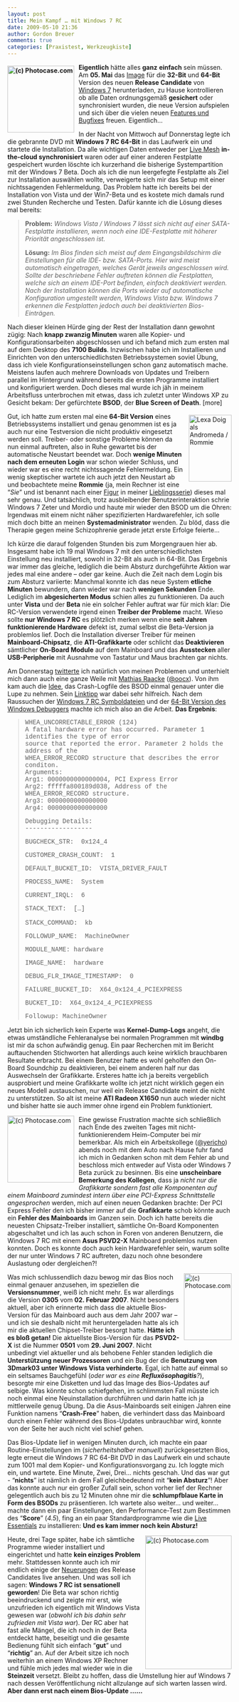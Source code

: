 ```yaml
---
layout: post
title: Mein Kampf … mit Windows 7 RC
date: 2009-05-10 21:36
author: Gordon Breuer
comments: true
categories: [Praxistest, Werkzeugkiste]
---
```

<p><strong><img style="border-right-width: 0px; margin: 5px 10px 0px 0px; display: inline; border-top-width: 0px; border-bottom-width: 0px; border-left-width: 0px" title="(c) Photocase.com" src="http://anheledirwp.blob.core.windows.net/wordpress/2009/05/photocase4p8qjusd4a78.jpg" border="0" alt="(c) Photocase.com" width="150" height="150" align="left" /> Eigentlich</strong> h&auml;tte alles <strong>ganz</strong> <strong>einfach</strong> sein m&uuml;ssen. Am <strong>05. Mai</strong> das <a href="http://technet.microsoft.com/en-us/evalcenter/dd353205.aspx?ITPID=mscomsc" target="_blank">Image</a> f&uuml;r die <strong>32-Bit</strong> und <strong>64-Bit</strong> Version des neuen <strong>Release Candidate</strong> von <a href="http://www.microsoft.com/windows/windows-7/default.aspx" target="_blank">Windows 7</a> herunterladen, zu Hause kontrollieren ob alle Daten ordnungsgem&auml;&szlig; <strong>gesichert</strong> oder synchronisiert wurden, die neue Version aufspielen und sich &uuml;ber die vielen neuen <a href="http://www.microsoft.com/windows/windows-7/whats-new.aspx" target="_blank">Features und Bugfixes</a> freuen. Eigentlich&hellip;</p>
<p>In der Nacht von Mittwoch auf Donnerstag legte ich die gebrannte DVD mit <strong>Windows 7 RC 64-Bit</strong> in das Laufwerk ein und startete die Installation. Da alle wichtigen Daten entweder per <a href="https://www.mesh.com/welcome/default.aspx" target="_blank">Live Mesh</a> <strong>in-the-cloud synchronisiert </strong>waren oder auf einer anderen Festplatte gespeichert wurden l&ouml;schte ich kurzerhand die bisherige Systempartition mit der Windows 7 Beta. Doch als ich die nun leergefegte Festplatte als Ziel zur Installation ausw&auml;hlen wollte, verweigerte sich mir das Setup mit einer nichtssagenden Fehlermeldung. Das Problem hatte ich bereits bei der Installation von Vista und der Win7-Beta und es kostete mich damals rund zwei Stunden Recherche und Testen. Daf&uuml;r kannte ich die L&ouml;sung dieses mal bereits:</p>
<blockquote>
<p><strong>Problem:</strong> <em>Windows Vista / Windows 7 l&auml;sst sich nicht auf einer SATA-Festplatte installieren, wenn noch eine IDE-Festplatte mit h&ouml;herer Priorit&auml;t angeschlossen ist.</em></p>
<p><strong>L&ouml;sung:</strong> <em>Im Bios finden sich meist auf dem Eingangsbildschirm die Einstellungen f&uuml;r alle IDE- bzw. SATA-Ports. Hier wird meist automatisch eingetragen, welches Ger&auml;t jeweils angeschlossen wird. Sollte der beschriebene Fehler auftreten k&ouml;nnen die Festplatten, welche sich an einem IDE-Port befinden, einfach deaktiviert werden. Nach der Installation k&ouml;nnen die Ports wieder auf automatische Konfiguration umgestellt werden, Windows Vista bzw. Windows 7 erkennen die Festplatten jedoch auch bei deaktivierten Bios-Eintr&auml;gen.</em></p>
</blockquote>
<p>Nach dieser kleinen H&uuml;rde ging der Rest der Installation dann gewohnt z&uuml;gig: Nach <strong>knapp zwanzig Minuten</strong> waren alle Kopier- und Konfigurationsarbeiten abgeschlossen und ich befand mich zum ersten mal auf dem Desktop des <strong>7100 Builds</strong>. Inzwischen habe ich im Installieren und Einrichten von den unterschiedlichsten Betriebssystemen soviel &Uuml;bung, dass ich viele Konfigurationseinstellungen schon ganz automatisch mache. Meistens laufen auch mehrere Downloads von Updates und Treibern parallel im Hintergrund w&auml;hrend bereits die ersten Programme installiert und konfiguriert werden. Doch dieses mal wurde ich j&auml;h in meinem Arbeitsfluss unterbrochen mit etwas, dass ich zuletzt unter Windows XP zu Gesicht bekam: Der gef&uuml;rchtete <strong>BSOD</strong>, der <strong>Blue Screen of Death</strong>. [more]</p>
<p><img style="border-right-width: 0px; margin: 5px 0px 5px 10px; display: inline; border-top-width: 0px; border-bottom-width: 0px; border-left-width: 0px" title="Lexa Doig als Andromeda / Rommie" src="http://anheledirwp.blob.core.windows.net/wordpress/2009/05/Lexadoig1.jpg" border="0" alt="Lexa Doig als Andromeda / Rommie" width="96" height="150" align="right" /> Gut, ich hatte zum ersten mal eine<strong> 64-Bit Version</strong> eines Betriebssystems installiert und genau genommen ist es ja auch nur eine Testversion die nicht produktiv eingesetzt werden soll. Treiber- oder sonstige Probleme k&ouml;nnen da nun einmal auftreten, also in Ruhe gewartet bis der automatische Neustart beendet war. Doch <strong>wenige Minuten nach dem erneuten Login</strong> war schon wieder Schluss, und wieder war es eine recht nichtssagende Fehlermeldung. Ein wenig skeptischer wartete ich auch jetzt den Neustart ab und beobachtete meine <strong>Rommie</strong> (ja, mein Rechner ist eine &ldquo;<em>Sie</em>&rdquo; und ist benannt nach einer <a href="http://de.wikipedia.org/wiki/Andromeda_%28Fernsehserie%29#Andromeda.2FRommie" target="_blank">Figur</a> in meiner <a href="http://de.wikipedia.org/wiki/Andromeda_%28Fernsehserie%29" target="_blank">Lieblingsserie</a>) dieses mal sehr genau. Und tats&auml;chlich, trotz ausbleibender Benutzerinteraktion schrie Windows 7 Zeter und Mordio und haute mir wieder den BSOD um die Ohren: Irgendwas mit einem nicht n&auml;her spezifizierten Hardwarefehler, ich solle mich doch bitte an meinen <strong>Systemadministrator</strong> wenden. Zu bl&ouml;d, dass die Therapie gegen meine Schizophrenie gerade jetzt erste Erfolge feierte&hellip;</p>
<p>Ich k&uuml;rze die darauf folgenden Stunden bis zum Morgengrauen hier ab. Insgesamt habe ich 19 mal Windows 7 mit den unterschiedlichsten Einstellung neu installiert, sowohl in 32-Bit als auch in 64-Bit. Das Ergebnis war immer das gleiche, lediglich die beim Absturz durchgef&uuml;hrte Aktion war jedes mal eine andere &ndash; oder gar keine. Auch die Zeit nach dem Login bis zum Absturz variierte: Manchmal konnte ich das neue System <strong>etliche Minuten</strong> bewundern, dann wieder war nach <strong>wenigen Sekunden</strong> Ende. Lediglich im <strong>abgesicherten Modus</strong> schien alles zu funktionieren. Da auch unter <strong>Vista</strong> und der <strong>Beta</strong> nie ein solcher Fehler auftrat war f&uuml;r mich klar: Die RC-Version verwendete irgend einen <strong>Treiber der Probleme</strong> macht. Wieso sollte <strong>nur Windows 7 RC</strong> es pl&ouml;tzlich merken wenn eine <strong>seit Jahren funktionierende Hardware</strong> defekt ist, zumal selbst die Beta-Version ja problemlos lief. Doch die Installation diverser Treiber f&uuml;r meinen<strong> Mainboard-Chipsatz</strong>, die <strong>ATI-Grafikkarte</strong> oder schlicht das <strong>Deaktivieren</strong> s&auml;mtlicher <strong>On-Board Module</strong> auf dem Mainboard und das <strong>Ausstecken</strong> aller <strong>USB-Peripherie</strong> mit Ausnahme von Tastatur und Maus brachten gar nichts.</p>
<p>Am Donnerstag <a href="http://twitter.com/Anheledir/statuses/1725460900" target="_blank">twitterte</a> ich nat&uuml;rlich von meinen Problemen und unterhielt mich dann auch eine ganze Weile mit <a href="http://www.outofcoffeeexception.de/" target="_blank">Mathias Raacke</a> (<a href="http://twitter.com/oocx" target="_blank">@oocx</a>). Von ihm kam auch die <a href="http://twitter.com/oocx/status/1726980089" target="_blank">Idee</a>, das Crash-Logfile des BSOD einmal genauer unter die Lupe zu nehmen. Sein <a href="http://thebackroomtech.com/2008/01/31/howto-use-the-windows-debugging-tools-to-analyze-a-crash-dump-bsod/" target="_blank">Linktipp</a> war dabei sehr hilfreich. Nach dem Raussuchen der <a href="https://connect.microsoft.com/Downloads/DownloadDetails.aspx?SiteID=704&amp;DownloadID=18545" target="_blank">Windows 7 RC Symboldateien</a> und der <a href="https://www.microsoft.com/whdc/devtools/debugging/install64bit.mspx#" target="_blank">64-Bit Version des Windows Debuggers</a> machte ich mich also an die Arbeit. <strong>Das Ergebnis</strong>:</p>
<blockquote style="font-family: courier new">
<p>WHEA_UNCORRECTABLE_ERROR (124) <br />A fatal hardware error has occurred. Parameter 1 identifies the type of error <br />source that reported the error. Parameter 2 holds the address of the <br />WHEA_ERROR_RECORD structure that describes the error conditon. <br />Arguments: <br />Arg1: 0000000000000004, PCI Express Error <br />Arg2: fffffa800189d038, Address of the WHEA_ERROR_RECORD structure. <br />Arg3: 0000000000000000 <br />Arg4: 0000000000000000</p>
<p>Debugging Details: <br />------------------</p>
<p>BUGCHECK_STR:&nbsp; 0x124_4</p>
<p>CUSTOMER_CRASH_COUNT:&nbsp; 1</p>
<p>DEFAULT_BUCKET_ID:&nbsp; VISTA_DRIVER_FAULT</p>
<p>PROCESS_NAME:&nbsp; System</p>
<p>CURRENT_IRQL:&nbsp; 6</p>
<p>STACK_TEXT:&nbsp; [&hellip;] <br /><br />STACK_COMMAND:&nbsp; kb</p>
<p>FOLLOWUP_NAME:&nbsp; MachineOwner</p>
<p>MODULE_NAME: hardware</p>
<p>IMAGE_NAME:&nbsp; hardware</p>
<p>DEBUG_FLR_IMAGE_TIMESTAMP:&nbsp; 0</p>
<p>FAILURE_BUCKET_ID:&nbsp; X64_0x124_4_PCIEXPRESS</p>
<p>BUCKET_ID:&nbsp; X64_0x124_4_PCIEXPRESS</p>
<p>Followup: MachineOwner</p>
</blockquote>
<p>Jetzt bin ich sicherlich kein Experte was <strong>Kernel-Dump-Logs</strong> angeht, die etwas umst&auml;ndliche Fehleranalyse bei normalen Programmen mit <strong>windbg</strong> ist mir da schon aufw&auml;ndig genug. Ein paar Recherchen mit im Bericht auftauchenden Stichworten hat allerdings auch keine wirklich brauchbaren Resultate erbracht. Bei einem Benutzer hatte es wohl geholfen den On-Board Soundchip zu deaktivieren, bei einem anderen half nur das Auswechseln der Grafikkarte. Ersteres hatte ich ja bereits vergeblich ausprobiert und meine Grafikkarte wollte ich jetzt nicht wirklich gegen ein neues Modell austauschen, nur weil ein Release Candidate meint die nicht zu unterst&uuml;tzen. So alt ist meine <strong>ATI Radeon X1650</strong> nun auch wieder nicht und bisher hatte sie auch immer ohne irgend ein Problem funktioniert.</p>
<p><img style="border-right-width: 0px; margin: 0px 10px 5px 0px; display: inline; border-top-width: 0px; border-bottom-width: 0px; border-left-width: 0px" title="(c) Photocase.com" src="http://anheledirwp.blob.core.windows.net/wordpress/2009/05/photocase474utnemxs4c.jpg" border="0" alt="(c) Photocase.com" width="150" height="150" align="left" /> Eine gewisse Frustration machte sich schlie&szlig;lich nach Ende des zweiten Tages mit nicht-funktionierendem Heim-Computer bei mir bemerkbar. Als mich ein Arbeitskollege (<a href="http://twitter.com/yericho" target="_blank">@yericho</a>) abends noch mit dem Auto nach Hause fuhr fand ich mich in Gedanken schon mit dem Fehler ab und beschloss mich entweder auf Vista oder Windows 7 Beta zur&uuml;ck zu besinnen. Bis eine <strong>unscheinbare Bemerkung des Kollegen</strong>, dass ja <em>nicht nur die Grafikkarte sondern fast alle Komponenten auf einem Mainboard zumindest intern &uuml;ber eine PCI-Express Schnittstelle angesprochen</em> werden, mich auf einen neuen Gedanken brachte: Der PCI Express Fehler den ich bisher immer auf die <strong>Grafikkarte</strong> schob k&ouml;nnte auch ein <strong>Fehler des Mainboards</strong> im Ganzen sein. Doch ich hatte bereits die neuesten Chipsatz-Treiber installiert, s&auml;mtliche On-Board Komponenten abgeschaltet und ich las auch schon in Foren von anderen Benutzern, die Windows 7 RC mit einem <strong>Asus PSVD2-X</strong> Mainboard problemlos nutzen konnten. Doch es konnte doch auch kein Hardwarefehler sein, warum sollte der nur unter Windows 7 RC auftreten, dazu noch ohne besondere Auslastung oder dergleichen?!</p>
<p><img style="border-right-width: 0px; margin: 0px 0px 5px 10px; display: inline; border-top-width: 0px; border-bottom-width: 0px; border-left-width: 0px" title="(c) Photocase.com" src="http://anheledirwp.blob.core.windows.net/wordpress/2009/05/photocase274369224761.jpg" border="0" alt="(c) Photocase.com" width="107" height="150" align="right" /> Was mich schlussendlich dazu bewog mir das Bios noch einmal genauer anzusehen, im speziellen die <strong>Versionsnummer</strong>, wei&szlig; ich nicht mehr. Es war allerdings die Version <strong>0305</strong> vom <strong>02. Februar 2007</strong>. Nicht besonders aktuell, aber ich erinnerte mich dass die aktuelle Bios-Version f&uuml;r das Mainboard auch aus dem Jahr 2007 war &ndash; und ich sie deshalb nicht mit heruntergeladen hatte als ich mir die aktuellen Chipset-Treiber besorgt hatte. <strong>H&auml;tte ich es blo&szlig; getan!</strong> Die aktuellste Bios-Version f&uuml;r das <strong>PSVD2-X</strong> ist die Nummer <strong>0501</strong> vom <strong>29. Juni 2007</strong>. Nicht unbedingt viel aktueller und als behobene Fehler standen lediglich die <strong>Unterst&uuml;tzung neuer Prozessoren</strong> und ein Bug der die <strong>Benutzung von 3Dmark03 unter Windows Vista verhinderte</strong>. Egal, ich hatte auf einmal so ein seltsames Bauchgef&uuml;hl (<em>oder war es eine <strong>Reflux&ouml;sophagitis</strong>?</em>), besorgte mir eine Disketten und lud das Image des Bios-Updates auf selbige. Was k&ouml;nnte schon schiefgehen, im schlimmsten Fall m&uuml;sste ich noch einmal eine Neuinstallation durchf&uuml;hren und darin hatte ich ja mittlerweile genug &Uuml;bung. Da die Asus-Mainboards seit einigen Jahren eine Funktion namens &ldquo;<strong>Crash-Free</strong>&rdquo; haben, die verhindert dass das Mainboard durch einen Fehler w&auml;hrend des Bios-Updates unbrauchbar wird, konnte von der Seite her auch nicht viel schief gehen.</p>
<p>Das Bios-Update lief in wenigen Minuten durch, ich machte ein paar Routine-Einstellungen im (<em>sicherheitshalber manuell</em>) zur&uuml;ckgesetzten Bios, legte erneut die Windows 7 RC 64-Bit DVD in das Laufwerk ein und schaute zum 1001 mal dem Kopier- und Konfigurationsvorgang zu. Ich loggte mich ein, und wartete. Eine Minute, Zwei, Drei&hellip; nichts geschah. Und das war gut - &ldquo;<strong>nichts</strong>&rdquo; ist n&auml;mlich in dem Fall gleichbedeutend mit &ldquo;<strong>kein Absturz</strong>&rdquo;! Aber das konnte auch nur ein gro&szlig;er Zufall sein, schon vorher lief der Rechner gelegentlich auch bis zu 12 Minuten ohne mir die <strong>schlumpfblaue Karte in Form des BSODs</strong> zu pr&auml;sentieren. Ich wartete also weiter&hellip; und weiter&hellip; machte dann ein paar Einstellungen, den Performance-Test zum Bestimmen des &ldquo;<strong>Score</strong>&rdquo; (<em>4.5</em>), fing an ein paar Standardprogramme wie die <a href="http://download.live.com/" target="_blank">Live Essentials</a> zu installieren: <strong>Und es kam immer noch kein Absturz!</strong></p>
<p><img style="border-right-width: 0px; margin: 0px 0px 5px 10px; display: inline; border-top-width: 0px; border-bottom-width: 0px; border-left-width: 0px" title="(c) Photocase.com" src="http://anheledirwp.blob.core.windows.net/wordpress/2009/05/photocase275261667624.jpg" border="0" alt="(c) Photocase.com" width="194" height="300" align="right" /> Heute, drei Tage sp&auml;ter, habe ich s&auml;mtliche Programme wieder installiert und eingerichtet und hatte <strong>kein einziges Problem</strong> mehr. Stattdessen konnte auch ich mir endlich einige der <a href="http://blog.geniali.ch/post/2009/05/07/Windows-7-und-die-ersten-Erfahrungen.aspx" target="_blank">Neuerungen</a> des Release Candidates live ansehen. Und was soll ich sagen: <strong>Windows 7 RC ist sensationell geworden</strong>! Die Beta war schon richtig beeindruckend und zeigte mir erst, wie unzufrieden ich eigentlich mit Windows Vista gewesen war (<em>obwohl ich bis dahin sehr zufrieden mit Vista war</em>). Der RC aber hat fast alle M&auml;ngel, die ich noch in der Beta entdeckt hatte, beseitigt und die gesamte Bedienung f&uuml;hlt sich einfach &ldquo;<strong>gut</strong>&rdquo; und &ldquo;<strong>richtig</strong>&rdquo; an. Auf der Arbeit sitze ich noch weiterhin an einem Windows XP Rechner und f&uuml;hle mich jedes mal wieder wie in die <strong>Steinzeit</strong> versetzt. Bleibt zu hoffen, dass die Umstellung hier auf Windows 7 nach dessen Ver&ouml;ffentlichung nicht allzulange auf sich warten lassen wird. <strong>Aber dann erst nach einem Bios-Update &hellip;&hellip;</strong></p>


